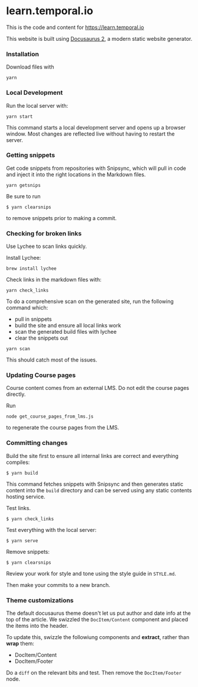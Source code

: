 # learn.temporal.io

This is the code and content for https://learn.temporal.io



This website is built using [Docusaurus 2](https://docusaurus.io/), a modern static website generator.

### Installation

Download files with

```
yarn
```

### Local Development

Run the local server with:

```gg
yarn start
```

This command starts a local development server and opens up a browser window. Most changes are reflected live without having to restart the server.


### Getting snippets


Get code snippets from repositories with Snipsync, which will pull in code and inject it into the right locations in the Markdown files.

```
yarn getsnips
```

Be sure to run

```
$ yarn clearsnips
```

to remove snippets prior to making a commit.

### Checking for broken links

Use Lychee to scan links quickly.

Install Lychee:

```
brew install lychee
```

Check links in the markdown files with:

```
yarn check_links
```

To do a comprehensive scan on the generated site, run the following command which:
* pull in snippets
* build the site and ensure all local links work
* scan the generated build files with lychee
* clear the snippets out

```
yarn scan
```

This should catch most of the issues.

### Updating Course pages

Course content comes from an external LMS.  Do not edit the course pages directly.

Run 

```
node get_course_pages_from_lms.js
```

to regenerate the course pages from the LMS. 


### Committing changes

Build the site first to ensure all internal links are correct and everything compiles:

```
$ yarn build
```

This command fetches snippets with Snipsync and then generates static content into the `build` directory and can be served using any static contents hosting service.

Test links.

```
$ yarn check_links
```


Test everything with the local server:

```
$ yarn serve
```


Remove snippets:

```
$ yarn clearsnips
```

Review your work for style and tone using the style guide in `STYLE.md`.



Then make your commits to a new branch.

### Theme customizations

The default docusaurus theme doesn't let us put author and date info at the top of the article. We swizzled the `DocItem/Content` component and placed
the items into the header.

To update this, swizzle the followiung components and **extract**, rather than **wrap** them:

* DocItem/Content
* DocItem/Footer

Do a `diff` on the relevant bits and test. Then remove the `DocItem/Footer` node.
